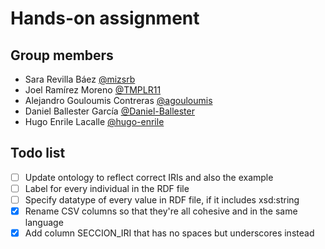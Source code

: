 # Hands-on assignment

## Group members
- Sara Revilla Báez [@mizsrb](https://github.com/mizsrb)
- Joel Ramírez Moreno [@TMPLR11](https://github.com/TMPLR11)
- Alejandro Gouloumis Contreras [@agouloumis](https://github.com/agouloumis)
- Daniel Ballester García [@Daniel-Ballester](https://github.com/Daniel-Ballester)
- Hugo Enrile Lacalle [@hugo-enrile](https://github.com/hugo-enrile)

## Todo list
- [ ] Update ontology to reflect correct IRIs and also the example
- [ ] Label for every individual in the RDF file
- [ ] Specify datatype of every value in RDF file, if it includes xsd:string
- [x] Rename CSV columns so that they're all cohesive and in the same language
- [x] Add column SECCION_IRI that has no spaces but underscores instead
